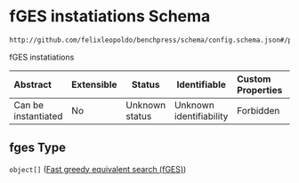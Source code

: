 # fGES instatiations Schema

```txt
http://github.com/felixleopoldo/benchpress/schema/config.schema.json#/properties/structure_learning_algorithms/properties/fges
```

fGES instatiations


| Abstract            | Extensible | Status         | Identifiable            | Custom Properties | Additional Properties | Access Restrictions | Defined In                                                                  |
| :------------------ | ---------- | -------------- | ----------------------- | :---------------- | --------------------- | ------------------- | --------------------------------------------------------------------------- |
| Can be instantiated | No         | Unknown status | Unknown identifiability | Forbidden         | Allowed               | none                | [config.schema.json\*](../../out/config.schema.json "open original schema") |

## fges Type

`object[]` ([Fast greedy equivalent search (fGES)](config-definitions-fast-greedy-equivalent-search-fges.md))
